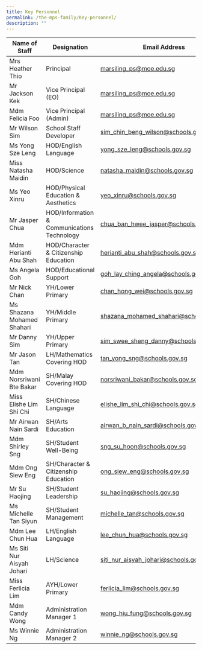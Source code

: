 ```yaml
---
title: Key Personnel
permalink: /the-mps-family/Key-personnel/
description: ""
---
```


| Name of Staff | Designation | Email Address |
| -------- | -------- | -------- |
| Mrs Heather Thio     | Principal     | marsiling_ps@moe.edu.sg     |
| Mr Jackson Kek     | Vice Principal (EO)     | marsiling_ps@moe.edu.sg     |
| Mdm Felicia Foo     | Vice Principal (Admin)     | marsiling_ps@moe.edu.sg     |
| Mr Wilson Sim     | School Staff Developer     | sim_chin_beng_wilson@schools.gov.sg     |
| Ms Yong Sze Leng     | HOD/English Language     | yong_sze_leng@schools.gov.sg     |
| Miss Natasha Maidin     | HOD/Science     | natasha_maidin@schools.gov.sg     |
| Ms Yeo Xinru     | HOD/Physical Education & Aesthetics     | yeo_xinru@schools.gov.sg     |
| Mr Jasper Chua     | HOD/Information & Communications Technology     | chua_ban_hwee_jasper@schools.gov.sg     |
| Mdm Herianti Abu Shah    | HOD/Character & Citizenship Education     | herianti_abu_shah@schools.gov.sg     |
| Ms Angela Goh     | HOD/Educational Support     | goh_lay_ching_angela@schools.gov.sg     |
| Mr Nick Chan     | YH/Lower Primary     | chan_hong_wei@schools.gov.sg     |
| Ms Shazana Mohamed Shahari     | YH/Middle Primary     | shazana_mohamed_shahari@schools.gov.sg     |
| Mr Danny Sim     | YH/Upper Primary    | sim_swee_sheng_danny@schools.gov.sg     |
| Mr Jason Tan     | LH/Mathematics Covering HOD     | tan_yong_sng@schools.gov.sg     |
| Mdm Norsriwani Bte Bakar     | SH/Malay Covering HOD     | norsriwani_bakar@schools.gov.sg     |
| Miss Elishe Lim Shi Chi     | SH/Chinese Language     | elishe_lim_shi_chi@schools.gov.sg     |
| Mr Airwan Nain Sardi     | SH/Arts Education     | airwan_b_nain_sardi@schools.gov.sg     |
| Mdm Shirley Sng     | SH/Student Well-Being     | sng_su_hoon@schools.gov.sg     |
| Mdm Ong Siew Eng     | SH/Character & Citizenship Education     | ong_siew_eng@schools.gov.sg     |
| Mr Su Haojing     | SH/Student Leadership     | su_haojing@schools.gov.sg     |
| Ms Michelle Tan Siyun     | SH/Student Management     | michelle_tan@schools.gov.sg     |
| Mdm Lee Chun Hua     | LH/English Language     | lee_chun_hua@schools.gov.sg     |
| Ms Siti Nur Aisyah Johari     | LH/Science    | siti_nur_aisyah_johari@schools.gov.sg     |
| Miss Ferlicia Lim    | AYH/Lower Primary     | ferlicia_lim@schools.gov.sg    |
| Mdm Candy Wong    | Administration Manager 1  | wong_hiu_fung@schools.gov.sg     |
| Ms Winnie Ng     | Administration Manager 2     | winnie_ng@schools.gov.sg     |